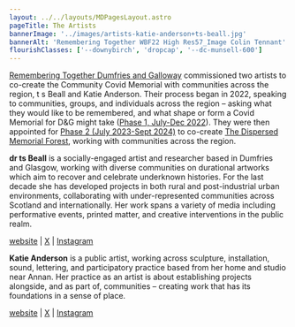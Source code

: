 ```yaml
---
layout: ../../layouts/MDPagesLayout.astro
pageTitle: The Artists
bannerImage: '../images/artists-katie-anderson+ts-beall.jpg'
bannerAlt: 'Remembering Together WBF22 High Res57_Image Colin Tennant'
flourishClasses: ['--downybirch', 'dropcap', '--dc-munsell-600']
---
```


[Remembering Together Dumfries and Galloway](https://www.rememberingtogether.scot/dumfries-galloway) commissioned two artists to co-create the Community Covid Memorial with communities across the region, t s Beall and Katie Anderson. Their process began in 2022, speaking to communities, groups, and individuals across the region –  asking what they would like to be remembered, and what shape or form a Covid Memorial for D&G might take (<a href="./phase-1">Phase 1, July-Dec 2022</a>). They were then appointed for <a href="./phase-2.md">Phase 2 (July 2023-Sept 2024)</a> to co-create <a href="../about/">The Dispersed Memorial Forest</a>, working with communities across the region.

**dr ts Beall** is a socially-engaged artist and researcher based in Dumfries and Glasgow, working with diverse communities on durational artworks which aim to recover and celebrate underknown histories. For the last decade she has developed projects in both rural and post-industrial urban environments, collaborating with under-represented communities across Scotland and internationally. Her work spans a variety of media including performative events, printed matter, and creative interventions in the public realm.

[website](https://stillstatic.tv/) | [X](https://x.com/tsBeall) |  [Instagram](https://www.instagram.com/tsbeall/)

**Katie Anderson** is a public artist, working across sculpture, installation, sound, lettering, and participatory practice based from her home and studio near Annan. Her practice as an artist is about establishing projects alongside, and as part of, communities – creating work that has its foundations in a sense of place.

[website](https://katiejanderson.com/) |  [X](https://x.com/KatieJoAnd) | [Instagram](https://www.instagram.com/katie_j_and/)

